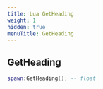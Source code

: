 ```yaml
---
title: Lua GetHeading
weight: 1
hidden: true
menuTitle: GetHeading
---
```

## GetHeading
```lua
spawn:GetHeading(); -- float
```